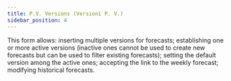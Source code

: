 ```yaml
---
title: P.V. Versions (Versioni P. V.)
sidebar_position: 4
---
```


This form allows: inserting multiple versions for forecasts; establishing one or more active versions (inactive ones cannot be used to create new forecasts but can be used to filter existing forecasts); setting the default version among the active ones; accepting the link to the weekly forecast; modifying historical forecasts.